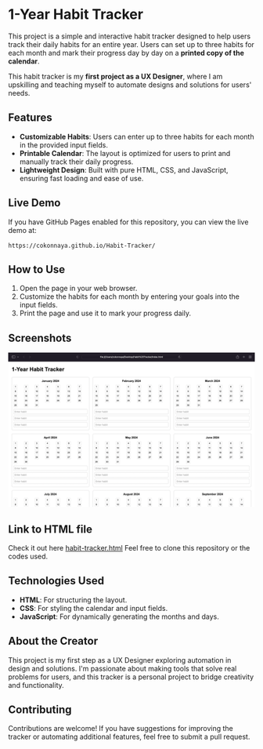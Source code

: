 
# 1-Year Habit Tracker

This project is a simple and interactive habit tracker designed to help users track their daily habits for an entire year. Users can set up to three habits for each month and mark their progress day by day on a **printed copy of the calendar**.

This habit tracker is my **first project as a UX Designer**, where I am upskilling and teaching myself to automate designs and solutions for users' needs.

## Features
- **Customizable Habits**: Users can enter up to three habits for each month in the provided input fields.
- **Printable Calendar**: The layout is optimized for users to print and manually track their daily progress.
- **Lightweight Design**: Built with pure HTML, CSS, and JavaScript, ensuring fast loading and ease of use.

## Live Demo
If you have GitHub Pages enabled for this repository, you can view the live demo at:
```[
https://cokonnaya.github.io/Habit-Tracker/
```
## How to Use
1. Open the page in your web browser.
2. Customize the habits for each month by entering your goals into the input fields.
3. Print the page and use it to mark your progress daily.

## Screenshots
![Habit Tracker Screenshot](habit-tracker-screenshot.png)

## Link to HTML file
Check it out here [habit-tracker.html](index.html) Feel free to clone this repository or the codes used.

## Technologies Used
- **HTML**: For structuring the layout.
- **CSS**: For styling the calendar and input fields.
- **JavaScript**: For dynamically generating the months and days.

## About the Creator
This project is my first step as a UX Designer exploring automation in design and solutions. I'm passionate about making tools that solve real problems for users, and this tracker is a personal project to bridge creativity and functionality.

## Contributing
Contributions are welcome! If you have suggestions for improving the tracker or automating additional features, feel free to submit a pull request.

